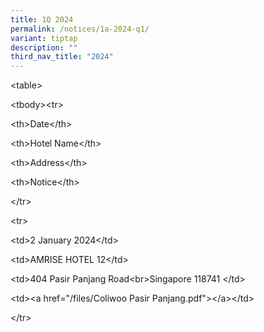 ```yaml
---
title: 1Q 2024
permalink: /notices/1a-2024-q1/
variant: tiptap
description: ""
third_nav_title: "2024"
---
```

<p>&lt;table&gt;</p><p>	&lt;tbody&gt;&lt;tr&gt;</p><p>		&lt;th&gt;Date&lt;/th&gt;</p><p>		&lt;th&gt;Hotel Name&lt;/th&gt;</p><p>		&lt;th&gt;Address&lt;/th&gt;</p><p>		&lt;th&gt;Notice&lt;/th&gt;</p><p>	&lt;/tr&gt;</p><p>			&lt;tr&gt;</p><p>		&lt;td&gt;2 January 2024&lt;/td&gt;</p><p>		&lt;td&gt;AMRISE HOTEL 12&lt;/td&gt;</p><p>		&lt;td&gt;404 Pasir Panjang Road&lt;br&gt;Singapore 118741 &lt;/td&gt;</p><p>		&lt;td&gt;&lt;a href="/files/Coliwoo Pasir Panjang.pdf"&gt;&lt;/a&gt;&lt;/td&gt;</p><p>	&lt;/tr&gt;</p>